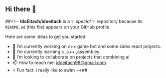 ## Hi there 👋

##<!--
**IdoEitach/idoeitach** is a ✨ _special_ ✨ repository because its `README.md` (this file) appears on your GitHub profile.

Here are some ideas to get you started:

- 🔭 I’m currently working on c++ game bot and some sides react projects.
- 🌱 I’m currently learning c ,c++ ,assembley
- 👯 I’m looking to collaborate on projects that combining ai  
- 📫 How to reach me: idoeitach98@gmail.com 
- ⚡ Fun fact: i really like to swim 
-->##
